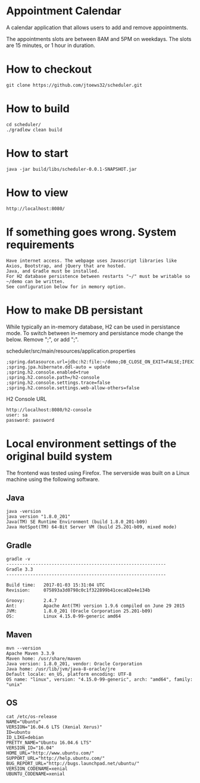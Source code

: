 # Appointment Calendar

A calendar application that allows users to add and remove appointments.

The appointments slots are between 8AM and 5PM on weekdays. The slots are 15 minutes, or 1 hour in duration.

# How to checkout #
```
git clone https://github.com/jtoews32/scheduler.git
```
# How to build #
```
cd scheduler/
./gradlew clean build
```
# How to start #
```
java -jar build/libs/scheduler-0.0.1-SNAPSHOT.jar
```
# How to view #
```
http://localhost:8080/

```
# If something goes wrong. System requirements #
```
Have internet access. The webpage uses Javascript libraries like Axios, Bootstrap, and jQuery that are hosted.
Java, and Gradle must be installed.
For H2 database persistence between restarts "~/" must be writable so ~/demo can be written.
See configuration below for in memory option.
```
# How to make  DB persistant 

While typically an in-memory database, H2 can be used in persistance mode.
To switch between in-memory and persistance mode change the below. Remove ";", or add ";".

scheduler/src/main/resources/application.properties
```
;spring.datasource.url=jdbc:h2:file:~/demo;DB_CLOSE_ON_EXIT=FALSE;IFEXISTS=FALSE;DB_CLOSE_DELAY=-1;
;spring.jpa.hibernate.ddl-auto = update
;spring.h2.console.enabled=true
;spring.h2.console.path=/h2-console
;spring.h2.console.settings.trace=false
;spring.h2.console.settings.web-allow-others=false
```
H2 Console URL
```
http://localhost:8080/h2-console
user: sa
password: password
```

# Local environment settings of the original build system #

The frontend was tested using Firefox.
The serverside was built on a Linux machine using the following software.

## Java
```
java -version
java version "1.8.0_201"
Java(TM) SE Runtime Environment (build 1.8.0_201-b09)
Java HotSpot(TM) 64-Bit Server VM (build 25.201-b09, mixed mode)
```

## Gradle
```
gradle -v
------------------------------------------------------------
Gradle 3.3
------------------------------------------------------------

Build time:   2017-01-03 15:31:04 UTC
Revision:     075893a3d0798c0c1f322899b41ceca82e4e134b

Groovy:       2.4.7
Ant:          Apache Ant(TM) version 1.9.6 compiled on June 29 2015
JVM:          1.8.0_201 (Oracle Corporation 25.201-b09)
OS:           Linux 4.15.0-99-generic amd64
```

## Maven
```
mvn --version
Apache Maven 3.3.9
Maven home: /usr/share/maven
Java version: 1.8.0_201, vendor: Oracle Corporation
Java home: /usr/lib/jvm/java-8-oracle/jre
Default locale: en_US, platform encoding: UTF-8
OS name: "linux", version: "4.15.0-99-generic", arch: "amd64", family: "unix"
```

## OS
```
cat /etc/os-release
NAME="Ubuntu"
VERSION="16.04.6 LTS (Xenial Xerus)"
ID=ubuntu
ID_LIKE=debian
PRETTY_NAME="Ubuntu 16.04.6 LTS"
VERSION_ID="16.04"
HOME_URL="http://www.ubuntu.com/"
SUPPORT_URL="http://help.ubuntu.com/"
BUG_REPORT_URL="http://bugs.launchpad.net/ubuntu/"
VERSION_CODENAME=xenial
UBUNTU_CODENAME=xenial

```
